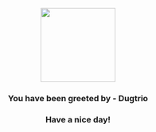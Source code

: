 <p align="center">
            <img src="https://raw.githubusercontent.com/PokeAPI/sprites/master/sprites/pokemon/51.png" width="150" height="150">
          </p>
          <h3 align="center">You have been greeted by - <b>Dugtrio</b></h3>
          <h3 align="center">Have a nice day!</h3>
        